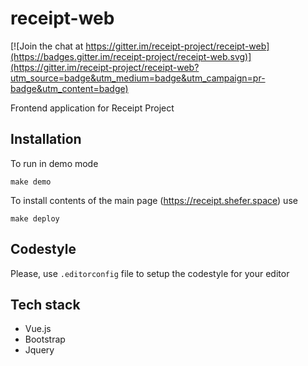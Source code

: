 # receipt-web

[![Join the chat at https://gitter.im/receipt-project/receipt-web](https://badges.gitter.im/receipt-project/receipt-web.svg)](https://gitter.im/receipt-project/receipt-web?utm_source=badge&utm_medium=badge&utm_campaign=pr-badge&utm_content=badge)

Frontend application for Receipt Project

## Installation
To run in demo mode
```
make demo
```

To install contents of the main page (https://receipt.shefer.space) use
```
make deploy
```

## Codestyle
Please, use `.editorconfig` file to setup the codestyle for your editor

## Tech stack
- Vue.js
- Bootstrap
- Jquery


